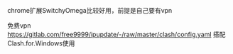 chrome扩展SwitchyOmega比较好用，前提是自己要有vpn

免费vpn
https://gitlab.com/free9999/ipupdate/-/raw/master/clash/config.yaml
搭配Clash.for.Windows使用
